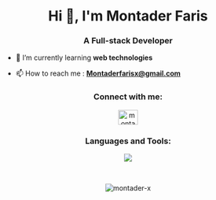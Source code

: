 <h1 align="center">Hi 👋, I'm Montader Faris</h1>
<h3 align="center">A Full-stack Developer</h3>

- 🌱 I’m currently learning **web technologies**

- 📫 How to reach me : **Montaderfarisx@gmail.com**

<h3 align="center">Connect with me:</h3>
<p align="center">
<a href="https://linkedin.com/in/montader-faris" target="blank"><img align="center" src="https://raw.githubusercontent.com/rahuldkjain/github-profile-readme-generator/master/src/images/icons/Social/linked-in-alt.svg" alt="montader-faris" height="30" width="40" /></a>
</p>

<h3 align="center">Languages and Tools:</h3>
<p align="center">
  <img src="https://skillicons.dev/icons?i=html,css,js,ts,react,nextjs,tailwind,nodejs,mongo,postgres,prisma,redis,docker,git&perline=7" />
</p>
&ensp;
<p align="center">
<img align="center" src="https://github-readme-stats.vercel.app/api/top-langs?username=montader-x&show_icons=true&locale=en&layout=compact" alt="montader-x" />
</p>
